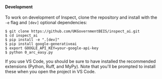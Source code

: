 #### Development

To work on development of Inspect, clone the repository and install with the `-e` flag and `[dev]` optional dependencies:

```         
$ git clone https://github.com/UKGovernmentBEIS/inspect_ai.git
$ cd inspect_ai
$ pip install -e ".[dev]"
$ pip install google-generativeai
$ export GOOGLE_API_KEY=your-google-api-key
$ python 0_arc_easy.py
```

If you use VS Code, you should be sure to have installed the recommended extensions (Python, Ruff, and MyPy). Note that you'll be prompted to install these when you open the project in VS Code.
